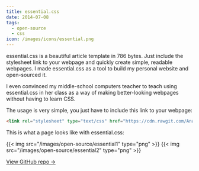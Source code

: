 ```yaml
---
title: essential.css
date: 2014-07-08
tags:
  - open-source
  - css
icon: /images/icons/essential.png
---
```


essential.css is a beautiful article template in 786 bytes. Just include the stylesheet link to your webpage and quickly create simple, readable webpages. I made essential.css as a tool to build my personal website and open-sourced it.

<!--more-->

I even convinced my middle-school computers teacher to teach using essential.css in her class as a way of making better-looking webpages without having to learn CSS.

The usage is very simple, you just have to include this link to your webpage:

```html
<link rel="stylesheet" type="text/css" href="https://cdn.rawgit.com/AnandChowdhary/essential.css/master/essential.css">
```

This is what a page looks like with essential.css:

<div class="two-images">
  {{< img src="/images/open-source/essential1" type="png" >}}
  {{< img src="/images/open-source/essential2" type="png" >}}
</div>

[View GitHub repo &rarr;](https://github.com/AnandChowdhary/essential.css)
